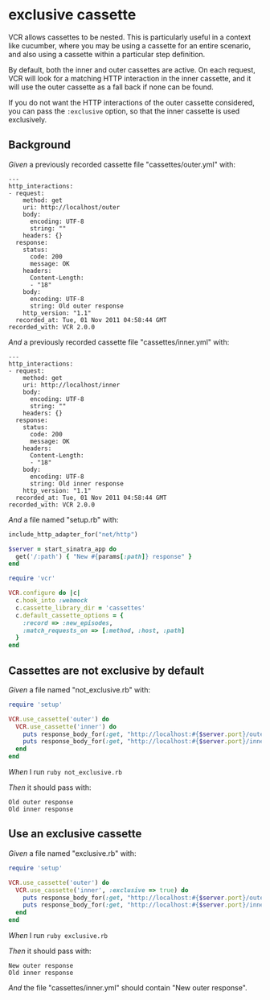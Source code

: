 # exclusive cassette

VCR allows cassettes to be nested. This is particularly useful in
  a context like cucumber, where you may be using a cassette for an
  entire scenario, and also using a cassette within a particular step
  definition.

  By default, both the inner and outer cassettes are active. On each
  request, VCR will look for a matching HTTP interaction in the inner
  cassette, and it will use the outer cassette as a fall back if none
  can be found.

  If you do not want the HTTP interactions of the outer cassette considered,
  you can pass the `:exclusive` option, so that the inner cassette is
  used exclusively.

## Background

_Given_ a previously recorded cassette file "cassettes/outer.yml" with:

```
--- 
http_interactions: 
- request: 
    method: get
    uri: http://localhost/outer
    body: 
      encoding: UTF-8
      string: ""
    headers: {}
  response: 
    status: 
      code: 200
      message: OK
    headers: 
      Content-Length: 
      - "18"
    body: 
      encoding: UTF-8
      string: Old outer response
    http_version: "1.1"
  recorded_at: Tue, 01 Nov 2011 04:58:44 GMT
recorded_with: VCR 2.0.0
```

_And_ a previously recorded cassette file "cassettes/inner.yml" with:

```
--- 
http_interactions: 
- request: 
    method: get
    uri: http://localhost/inner
    body: 
      encoding: UTF-8
      string: ""
    headers: {}
  response: 
    status: 
      code: 200
      message: OK
    headers: 
      Content-Length: 
      - "18"
    body: 
      encoding: UTF-8
      string: Old inner response
    http_version: "1.1"
  recorded_at: Tue, 01 Nov 2011 04:58:44 GMT
recorded_with: VCR 2.0.0
```

_And_ a file named "setup.rb" with:

```ruby
include_http_adapter_for("net/http")

$server = start_sinatra_app do
  get('/:path') { "New #{params[:path]} response" }
end

require 'vcr'

VCR.configure do |c|
  c.hook_into :webmock
  c.cassette_library_dir = 'cassettes'
  c.default_cassette_options = {
    :record => :new_episodes,
    :match_requests_on => [:method, :host, :path]
  }
end
```

## Cassettes are not exclusive by default

_Given_ a file named "not_exclusive.rb" with:

```ruby
require 'setup'

VCR.use_cassette('outer') do
  VCR.use_cassette('inner') do
    puts response_body_for(:get, "http://localhost:#{$server.port}/outer")
    puts response_body_for(:get, "http://localhost:#{$server.port}/inner")
  end
end
```

_When_ I run `ruby not_exclusive.rb`

_Then_ it should pass with:

```
Old outer response
Old inner response
```

## Use an exclusive cassette

_Given_ a file named "exclusive.rb" with:

```ruby
require 'setup'

VCR.use_cassette('outer') do
  VCR.use_cassette('inner', :exclusive => true) do
    puts response_body_for(:get, "http://localhost:#{$server.port}/outer")
    puts response_body_for(:get, "http://localhost:#{$server.port}/inner")
  end
end
```

_When_ I run `ruby exclusive.rb`

_Then_ it should pass with:

```
New outer response
Old inner response
```

_And_ the file "cassettes/inner.yml" should contain "New outer response".
